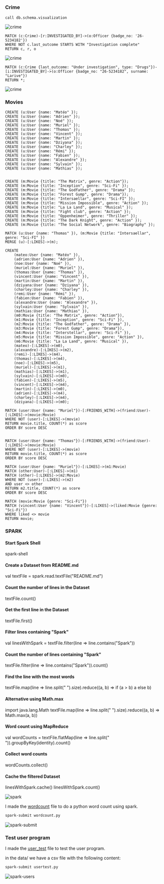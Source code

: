 


## 

### Crime 

```cypher
call db.schema.visualization
```

![crime](./assets/crime.png)


```cypher
MATCH (c:Crime)-[r:INVESTIGATED_BY]->(o:Officer {badge_no: '26-5234182'})
WHERE NOT c.last_outcome STARTS WITH "Investigation complete"
RETURN c, r, o
```
![crime](./assets/crime_2.png)

```cypher
MATCH (c:Crime {last_outcome: "Under investigation", type: "Drugs"})-[i:INVESTIGATED_BY]->(o:Officer {badge_no: "26-5234182", surname: "Larive"})
RETURN *;
```

![crime](./assets/crime_3.png)


### Movies


```cypher
CREATE (u:User {name: "Matéo" });
CREATE (u:User {name: "Adrien" });
CREATE (u:User {name: "Noé" });
CREATE (u:User {name: "Muriel" });
CREATE (u:User {name: "Thomas" });
CREATE (u:User {name: "Vincent" });
CREATE (u:User {name: "Martin" });
CREATE (u:User {name: "Dziyana" });
CREATE (u:User {name: "Charley" });
CREATE (u:User {name: "Rémi" });
CREATE (u:User {name: "Fabien" });
CREATE (u:User {name: "Alexandre" });
CREATE (u:User {name: "Sylvain" });
CREATE (u:User {name: "Mathias" });


CREATE (m:Movie {title: "The Matrix", genre: "Action"});
CREATE (m:Movie {title: "Inception", genre: "Sci-Fi" });
CREATE (m:Movie {title: "The Godfather", genre: "Drama" });
CREATE (m:Movie {title: "Forest Gump", genre: "Drama"});
CREATE (m:Movie {title: "Intersaellar", genre: "Sci-FI" });
CREATE (m:Movie {title: "Mission Impossible", genre: "Action" });
CREATE (m:Movie {title: "La La Land", genre: "Musical" });
CREATE (m:Movie {title: "Fight club", genre: "Action" });
CREATE (m:Movie {title: "Oppenheimer", genre: "Thriller" });
CREATE (m:Movie {title: "The Dark Knight", genre: "Action" });
CREATE (m:Movie {title: "The Social Network", genre: "Biography" });

MATCH (u:User {name: "Thomas" }), (m:Movie {title: "Intersaellar", genre: "Sci-FI" })
MERGE (u)-[:LIKES]->(m);
```

```cypher
CREATE
    (mateo:User {name: "Matéo" }),
    (adrien:User {name: "Adrien" }),
    (noe:User {name: "Noé" }),
    (muriel:User {name: "Muriel" }),
    (thomas:User {name: "Thomas" }),
    (vincent:User {name: "Vincent" }),
    (martin:User {name: "Martin" }),
    (dziyana:User {name: "Dziyana" }),
    (charley:User {name: "Charley" }),
    (remi:User {name: "Rémi" }),
    (fabien:User {name: "Fabien" }),
    (alexandre:User {name: "Alexandre" }),
    (sylvain:User {name: "Sylvain" }),
    (mathias:User {name: "Mathias" }),
    (m0:Movie {title: "The Matrix", genre: "Action"}),
    (m1:Movie {title: "Inception", genre: "Sci-Fi" }),
    (m2:Movie {title: "The Godfather", genre: "Drama" }),
    (m3:Movie {title: "Forest Gump", genre: "Drama"}),
    (m4:Movie {title: "Interstellar", genre: "Sci-Fi" }),
    (m5:Movie {title: "Mission Impossible", genre: "Action" }),
    (m6:Movie {title: "La La Land", genre: "Musical" }),
    (mateo)-[:LIKES]->(m0),
    (alexandre)-[:LIKES]->(m2),
    (remi)-[:LIKES]->(m4),
    (thomas)-[:LIKES]->(m4),
    (noe)-[:LIKES]->(m5),
    (muriel)-[:LIKES]->(m1),
    (mathias)-[:LIKES]->(m1),
    (sylvain)-[:LIKES]->(m0),
    (fabien)-[:LIKES]->(m5),
    (vincent)-[:LIKES]->(m4),
    (martin)-[:LIKES]->(m0),
    (adrien)-[:LIKES]->(m4),
    (charley)-[:LIKES]->(m4),
    (dziyana)-[:LIKES]->(m0);
```

```cypher
MATCH (user:User {name: "Muriel"})-[:FRIENDS_WITH]->(friend:User)-[:LIKES]->(movie:Movie)
WHERE NOT (user)-[:LIKES]->(movie)
RETURN movie.title, COUNT(*) as score
ORDER BY score DESC


MATCH (user:User {name: "Thomas"})-[:FRIENDS_WITH]->(friend:User)-[:LIKES]->(movie:Movie)
WHERE NOT (user)-[:LIKES]->(movie)
RETURN movie.title, COUNT(*) as score
ORDER BY score DESC

MATCH (user:User {name: "Muriel"})-[:LIKES]->(m1:Movie)
MATCH (other:User)-[:LIKES]->(m1)
MATCH (other)-[:LIKES]->(m2:Movie)
WHERE NOT (user)-[:LIKES]->(m2)
AND user <> other
RETURN m2.title, COUNT(*) as score
ORDER BY score DESC

MATCH (movie:Movie {genre: "Sci-Fi"})
MATCH (vincent:User {name: "Vincent"})-[:LIKES]->(liked:Movie {genre: "Sci-Fi"})
WHERE liked <> movie
RETURN movie;
```

### SPARK

#### Start Spark Shell
spark-shell

#### Create a Dataset from README.md
val textFile = spark.read.textFile("README.md")

#### Count the number of lines in the Dataset
textFile.count()

#### Get the first line in the Dataset
textFile.first()

#### Filter lines containing "Spark"
val linesWithSpark = textFile.filter(line => line.contains("Spark"))

#### Count the number of lines containing "Spark"
textFile.filter(line => line.contains("Spark")).count()

#### Find the line with the most words
textFile.map(line => line.split(" ").size).reduce((a, b) => if (a > b) a else b)

#### Alternative using Math.max
import java.lang.Math
textFile.map(line => line.split(" ").size).reduce((a, b) => Math.max(a, b))

#### Word count using MapReduce
val wordCounts = textFile.flatMap(line => line.split(" ")).groupByKey(identity).count()

#### Collect word counts
wordCounts.collect()

#### Cache the filtered Dataset
linesWithSpark.cache()
linesWithSpark.count()

![spark](./assets/spark.png)

I made the [wordcount](./wordcount.py) file to do a python word count using spark.

```bash
spark-submit wordcount.py
```

![spark-submit](./assets/spark-submit.png)

### Test user program

I made the [user_test](./usertest.py) file to test the user program.

in the data/ we have a csv file with the following content:

```bash
spark-submit usertest.py
```

![spark-users](./assets/spark-users.png)